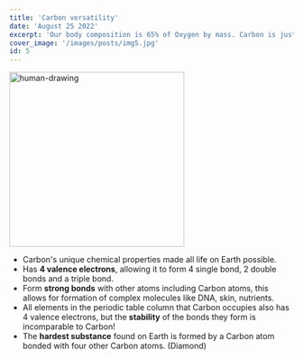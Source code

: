 ```yaml
---
title: 'Carbon versatility'
date: 'August 25 2022'
excerpt: 'Our body composition is 65% of Oxygen by mass. Carbon is just 18%. Despite the elemental makeup of our bodies, we are carbon-based creatures. '
cover_image: '/images/posts/img5.jpg'
id: 5
---
```


<img src='/images/posts/img5.jpg' width='310' alt='human-drawing' />

- Carbon's unique chemical properties made all life on Earth possible.
- Has **4 valence electrons**, allowing it to form 4 single bond, 2 double bonds and a triple bond.
- Form **strong bonds** with other atoms including Carbon atoms, this allows for formation of complex molecules like DNA, skin, nutrients.
- All elements in the periodic table column that Carbon occupies also has 4 valence electrons, but the **stability** of the bonds they form is incomparable to Carbon!
- The **hardest substance** found on Earth is formed by a Carbon atom bonded with four other Carbon atoms. (Diamond)
